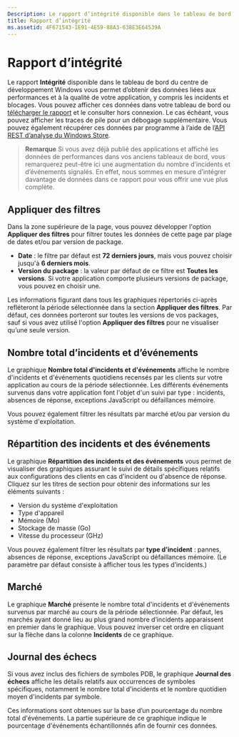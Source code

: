 ```yaml
---
Description: Le rapport d’intégrité disponible dans le tableau de bord du centre de développement Windows vous permet d’obtenir des données liées aux performances et à la qualité de votre application, y compris les incidents et blocages.
title: Rapport d’intégrité
ms.assetid: 4F671543-1E91-4E59-88A3-638E3E64539A
---
```


# Rapport d’intégrité


Le rapport **Intégrité** disponible dans le tableau de bord du centre de développement Windows vous permet d’obtenir des données liées aux performances et à la qualité de votre application, y compris les incidents et blocages. Vous pouvez afficher ces données dans votre tableau de bord ou [télécharger le rapport](download-analytic-reports.md) et le consulter hors connexion. Le cas échéant, vous pouvez afficher les traces de pile pour un débogage supplémentaire. Vous pouvez également récupérer ces données par programme à l’aide de l’[API REST d’analyse du Windows Store](../monetize/access-analytics-data-using-windows-store-services.md).

> **Remarque** Si vous avez déjà publié des applications et affiché les données de performances dans vos anciens tableaux de bord, vous remarquerez peut-être ici une augmentation du nombre d’incidents et d’événements signalés. En effet, nous sommes en mesure d’intégrer davantage de données dans ce rapport pour vous offrir une vue plus complète.

## Appliquer des filtres


Dans la zone supérieure de la page, vous pouvez développer l'option **Appliquer des filtres** pour filtrer toutes les données de cette page par plage de dates et/ou par version de package.

-   **Date** : le filtre par défaut est **72 derniers jours**, mais vous pouvez choisir jusqu'à **6 derniers mois**.
-   **Version du package** : la valeur par défaut de ce filtre est **Toutes les versions**. Si votre application comporte plusieurs versions de package, vous pouvez en choisir une.

Les informations figurant dans tous les graphiques répertoriés ci-après refléteront la période sélectionnée dans la section **Appliquer des filtres**. Par défaut, ces données porteront sur toutes les versions de vos packages, sauf si vous avez utilisé l'option **Appliquer des filtres** pour ne visualiser qu’une seule version.

## Nombre total d’incidents et d’événements


Le graphique **Nombre total d'incidents et d'événements** affiche le nombre d'incidents et d'événements quotidiens recensés par les clients sur votre application au cours de la période sélectionnée. Les différents événements survenus dans votre application font l'objet d'un suivi par type : incidents, absences de réponse, exceptions JavaScript ou défaillances mémoire.

Vous pouvez également filtrer les résultats par marché et/ou par version du système d'exploitation.

## Répartition des incidents et des événements


Le graphique **Répartition des incidents et des événements** vous permet de visualiser des graphiques assurant le suivi de détails spécifiques relatifs aux configurations des clients en cas d'incident ou d'absence de réponse. Cliquez sur les titres de section pour obtenir des informations sur les éléments suivants :

-   Version du système d'exploitation
-   Type d'appareil
-   Mémoire (Mo)
-   Stockage de masse (Go)
-   Vitesse du processeur (GHz)

Vous pouvez également filtrer les résultats par **type d’incident** : pannes, absences de réponse, exceptions JavaScript ou défaillances mémoire. (Le paramètre par défaut consiste à afficher tous les types d’incidents.)

## Marché


Le graphique **Marché** présente le nombre total d'incidents et d'événements survenus par marché au cours de la période sélectionnée. Par défaut, les marchés ayant donné lieu au plus grand nombre d’incidents apparaissent en premier dans le graphique. Vous pouvez inverser cet ordre en cliquant sur la flèche dans la colonne **Incidents** de ce graphique.

## Journal des échecs


Si vous avez inclus des fichiers de symboles PDB, le graphique **Journal des échecs** affiche les détails relatifs aux occurrences de symboles spécifiques, notamment le nombre total d'incidents et le nombre quotidien moyen d'incidents par symbole.

Ces informations sont obtenues sur la base d’un pourcentage du nombre total d'événements. La partie supérieure de ce graphique indique le pourcentage d'événements échantillonnés afin de fournir ces données.

 

 
<!--HONumber=Mar16_HO1-->

